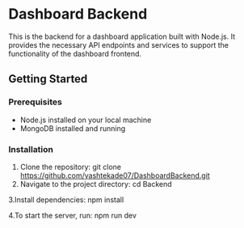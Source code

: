 # Dashboard Backend

This is the backend for a dashboard application built with Node.js. It provides the necessary API endpoints and services to support the functionality of the dashboard frontend.

## Getting Started

### Prerequisites

- Node.js installed on your local machine
- MongoDB installed and running

### Installation

1. Clone the repository: git clone https://github.com/yashtekade07/DashboardBackend.git
2. Navigate to the project directory: cd Backend

3.Install dependencies: npm install

4.To start the server, run: npm run dev
